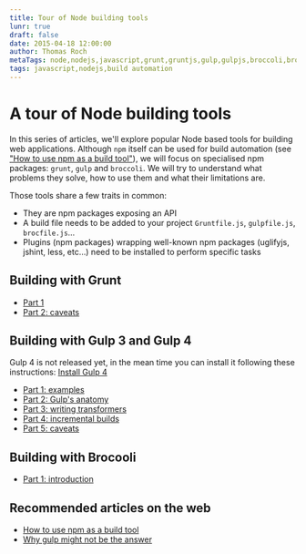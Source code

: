 ```yaml
---
title: Tour of Node building tools
lunr: true
draft: false
date: 2015-04-18 12:00:00
author: Thomas Roch
metaTags: node,nodejs,javascript,grunt,gruntjs,gulp,gulpjs,broccoli,broccolijs,build automation,build tool,task runner
tags: javascript,nodejs,build automation
---
```


# A tour of Node building tools

In this series of articles, we'll explore popular Node based tools for building web applications.
Although `npm` itself can be used for build automation (see ["How to use npm as a build tool"](http://blog.keithcirkel.co.uk/how-to-use-npm-as-a-build-tool/)),
we will focus on specialised npm packages: `grunt`, `gulp` and `broccoli`. We will try to understand what problems they solve, how to use them
and what their limitations are.

Those tools share a few traits in common:
- They are npm packages exposing an API
- A build file needs to be added to your project `Gruntfile.js`, `gulpfile.js`, `brocfile.js`...
- Plugins (npm packages) wrapping well-known npm packages (uglifyjs, jshint, less, etc...) need to be installed to perform specific tasks


## Building with Grunt

- [Part 1](/posts/2015/04/18/building-with-grunt-part-1/)
- [Part 2: caveats](/posts/2015/04/22/building-with-grunt-part-2-caveats/)


## Building with Gulp 3 and Gulp 4

Gulp 4 is not released yet, in the mean time you can install it following these instructions: [Install Gulp 4](/posts/2015/05/01/how-to-install-gulp-4/)

- [Part 1: examples](/posts/2015/04/23/building-with-gulp-3-and-4-part-1-examples/)
- [Part 2: Gulp's anatomy](/posts/2015/04/23/building-with-gulp-3-and-4-part-2-gulp-anatomy/)
- [Part 3: writing transformers](/posts/2015/04/28/building-with-gulp-3-and-4-part-3-writing-transformers/)
- [Part 4: incremental builds](/posts/2015/05/01/building-with-gulp-4-part-4-incremental-builds/)
- [Part 5: caveats](/posts/2015/05/05/building-with-gulp-part-5-caveats/)


## Building with Brocooli

- [Part 1: introduction](posts/2015/07/11/building-with-broccoli-part-1-presentation/)


## Recommended articles on the web

- [How to use npm as a build tool](http://blog.keithcirkel.co.uk/how-to-use-npm-as-a-build-tool/)
- [Why gulp might not be the answer](http://scm.io/blog/hack/2014/07/why-gulp-might-not-be-the-answer/)
